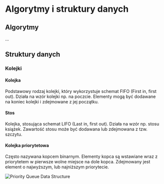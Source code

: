 # **Algorytmy i struktury danych**
## Algorytmy
...
## Struktury danych
### Kolejki
#### Kolejka
Podstawowy rodzaj kolejki, który wykorzystuje schemat FIFO (First in, first out). Działa na wzór kolejki np. na poczcie. Elementy mogą być dodawane na koniec kolejki i zdejmowane z jej początku.
#### Stos
Kolejka, stosująca schemat LIFO (Last in, first out). Działa na wzór np. stosu książek. Zawartość stosu może być dodawana lub zdejmowana z tzw. szczytu.
#### Kolejka priorytetowa
Często nazywana kopcem binarnym. Elementy kopca są wstawiane wraz z priorytetem w pierwsze wolne miejsce na dole kopca. Zdejmowany jest element o najwyższym, lub najniższym priorytecie.

![Priority Queue Data Structure](https://cdn.programiz.com/sites/tutorial2program/files/insert-1_0.png)
